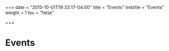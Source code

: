 +++
date = "2015-10-01T19:33:17-04:00"
title = "Events"
linktitle = "Events"
weight = 1
toc = "false"

+++

# Events



